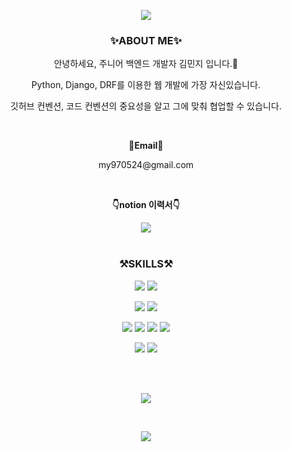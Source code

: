 <!--
**my970524/my970524** is a ✨ _special_ ✨ repository because its `README.md` (this file) appears on your GitHub profile.

Here are some ideas to get you started:

- 🔭 I’m currently working on ...
- 🌱 I’m currently learning ...
- 👯 I’m looking to collaborate on ...
- 🤔 I’m looking for help with ...
- 💬 Ask me about ...
- 📫 How to reach me: ...
- 😄 Pronouns: ...
- ⚡ Fun fact: ...
-->
<div align="center">
  <p>
    <img src="https://capsule-render.vercel.app/api?type=waving&color=f1c40f&height=280&section=header&text=Welcome&fontSize=90&fontColor=ffffff&fontAlignY=45&desc=Minji's%20Github&descSize=30&descAlign=60&descAlignY=65">
  </p>
  <h3>✨ABOUT ME✨</h3>
  <p>안녕하세요, 주니어 백엔드 개발자 김민지 입니다.🙌</p>
  <p>Python, Django, DRF를 이용한 웹 개발에 가장 자신있습니다.</p>
  <p>깃허브 컨벤션, 코드 컨벤션의 중요성을 알고 그에 맞춰 협업할 수 있습니다.</p>
  <br>
  <p><b>💌Email💌</b></p>
  <p>my970524@gmail.com</p>
  <br>
  <p><b>👇notion 이력서👇</b></p>
  <a href="https://www.notion.so/Cozy-6f8ad7fde76e46d6be80a60e84da279b" target="_blank"><img src="https://img.shields.io/badge/Notion-000000?style=flat&logo=Notion&logoColor=white"/></a>
  <br>
  <br>
  <h3>⚒️SKILLS⚒️</h3>
  <p>
    <img src="https://img.shields.io/badge/Python-3776AB?style=flat&logo=Python&logoColor=white"/>
    <img src="https://img.shields.io/badge/Django-092E20?style=flat&logo=Django&logoColor=white"/>
  </p>
  <p>
    <img src="https://img.shields.io/badge/MySQL-4479A1?style=flat&logo=MySQL&logoColor=white"/>
    <img src="https://img.shields.io/badge/Redis-DC382D?style=flat&logo=Redis&logoColor=white"/>
  </p>
  <p>
    <img src="https://img.shields.io/badge/Amazon%20EC2-FF9900?style=flat&logo=Amazon%20EC2&logoColor=white"/>
    <img src="https://img.shields.io/badge/Docker-2496ED?style=flat&logo=Docker&logoColor=white"/>
    <img src="https://img.shields.io/badge/NGINX-009639?style=flat&logo=NGINX&logoColor=white"/>
    <img src="https://img.shields.io/badge/Gunicorn-499848?style=flat&logo=Gunicorn&logoColor=white"/>
  </p>
  <p>
    <img src="https://img.shields.io/badge/Git-F05032?style=flat&logo=Git&logoColor=white"/>
    <img src="https://img.shields.io/badge/Jira-0052CC?style=flat&logo=Jira&logoColor=white"/>
  </p>
  <br>
  <br>
  <p>
    <img src="https://github-readme-stats.vercel.app/api/top-langs/?username=my970524&layout=compact&theme=radical">
  </p>
  <br>
  <p>
    <img src="https://github-readme-stats.vercel.app/api?username=my970524&show_icons=true&theme=radical">
  </p>
</div>




